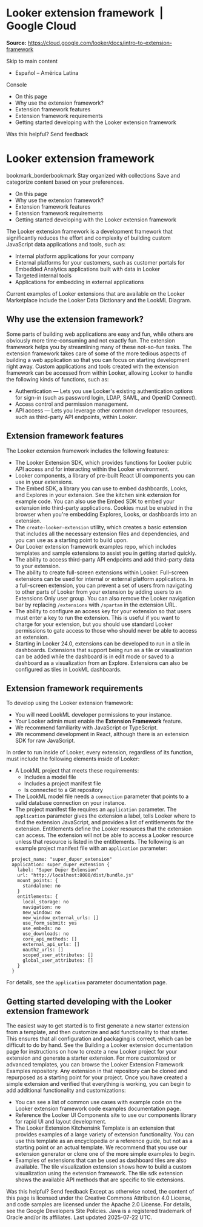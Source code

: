 # Looker extension framework  |  Google Cloud

**Source:** https://cloud.google.com/looker/docs/intro-to-extension-framework

Skip to main content 
  * Español – América Latina

Console 


  * On this page
  * Why use the extension framework?
  * Extension framework features
  * Extension framework requirements
  * Getting started developing with the Looker extension framework




Was this helpful?
Send feedback 
#  Looker extension framework
bookmark_borderbookmark Stay organized with collections  Save and categorize content based on your preferences.
  * On this page
  * Why use the extension framework?
  * Extension framework features
  * Extension framework requirements
  * Getting started developing with the Looker extension framework


The Looker extension framework is a development framework that significantly reduces the effort and complexity of building custom JavaScript data applications and tools, such as:
  * Internal platform applications for your company
  * External platforms for your customers, such as customer portals for Embedded Analytics applications built with data in Looker
  * Targeted internal tools
  * Applications for embedding in external applications


Current examples of Looker extensions that are available on the Looker Marketplace include the Looker Data Dictionary and the LookML Diagram.
## Why use the extension framework?
Some parts of building web applications are easy and fun, while others are obviously more time-consuming and not exactly fun. The extension framework helps you by streamlining many of these not-so-fun tasks.
The extension framework takes care of some of the more tedious aspects of building a web application so that you can focus on starting development right away. Custom applications and tools created with the extension framework can be accessed from within Looker, allowing Looker to handle the following kinds of functions, such as:
  * Authentication — Lets you use Looker's existing authentication options for sign-in (such as password login, LDAP, SAML, and OpenID Connect).
  * Access control and permission management.
  * API access — Lets you leverage other common developer resources, such as third-party API endpoints, within Looker.


## Extension framework features
The Looker extension framework includes the following features:
  * The Looker Extension SDK, which provides functions for Looker public API access and for interacting within the Looker environment.
  * Looker components, a library of pre-built React UI components you can use in your extensions.
  * The Embed SDK, a library you can use to embed dashboards, Looks, and Explores in your extension. See the kitchen sink extension for example code. You can also use the Embed SDK to embed your extension into third-party applications. Cookies must be enabled in the browser when you're embedding Explores, Looks, or dashboards into an extension.
  * The `create-looker-extension` utility, which creates a basic extension that includes all the necessary extension files and dependencies, and you can use as a starting point to build upon.
  * Our Looker extension framework examples repo, which includes templates and sample extensions to assist you in getting started quickly.
  * The ability to access third-party API endpoints and add third-party data to your extension.
  * The ability to create full-screen extensions within Looker. Full-screen extensions can be used for internal or external platform applications.
In a full-screen extension, you can prevent a set of users from navigating to other parts of Looker from your extension by adding users to an Extensions Only user group. You can also remove the Looker navigation bar by replacing `/extensions` with `/spartan` in the extension URL.
  * The ability to configure an access key for your extension so that users must enter a key to run the extension. This is useful if you want to charge for your extension, but you should use standard Looker permissions to gate access to those who should never be able to access an extension.
  * Starting in Looker 24.0, extensions can be developed to run in a tile in dashboards. Extensions that support being run as a tile or visualization can be added while the dashboard is in edit mode or saved to a dashboard as a visualization from an Explore. Extensions can also be configured as tiles in LookML dashboards.


## Extension framework requirements
To develop using the Looker extension framework:
  * You will need LookML developer permissions to your instance.
  * Your Looker admin must enable the **Extension Framework** feature.
  * We recommend familiarity with JavaScript or TypeScript.
  * We recommend development in React, although there is an extension SDK for raw JavaScript.


In order to run inside of Looker, every extension, regardless of its function, must include the following elements inside of Looker:
  * A LookML project that meets these requirements:
    * Includes a model file
    * Includes a project manifest file
    * Is connected to a Git repository
  * The LookML model file needs a `connection` parameter that points to a valid database connection on your instance.
  * The project manifest file requires an `application` parameter. The `application` parameter gives the extension a label, tells Looker where to find the extension JavaScript, and provides a list of entitlements for the extension. Entitlements define the Looker resources that the extension can access. The extension will not be able to access a Looker resource unless that resource is listed in the entitlements.
The following is an example project manifest file with an `application` parameter:
```
  project_name: "super_duper_extension"
  application: super_duper_extension {
    label: "Super Duper Extension"
    url: "http://localhost:8080/dist/bundle.js"
    mount_points: {
      standalone: no
    }
    entitlements: {
      local_storage: no
      navigation: no
      new_window: no
      new_window_external_urls: []
      use_form_submit: yes
      use_embeds: no
      use_downloads: no
      core_api_methods: []
      external_api_urls: []
      oauth2_urls: []
      scoped_user_attributes: []
      global_user_attributes: []
    }
  }

```

For details, see the `application` parameter documentation page.


## Getting started developing with the Looker extension framework
The easiest way to get started is to first generate a new starter extension from a template, and then customize and add functionality to that starter. This ensures that all configuration and packaging is correct, which can be difficult to do by hand. See the Building a Looker extension documentation page for instructions on how to create a new Looker project for your extension and generate a starter extension.
For more customized or advanced templates, you can browse the Looker Extension Framework Examples repository. Any extension in that repository can be cloned and repurposed as a starting point for your project.
Once you have created a simple extension and verified that everything is working, you can begin to add additional functionality and customizations:
  * You can see a list of common use cases with example code on the Looker extension framework code examples documentation page.
  * Reference the Looker UI Components site to use our components library for rapid UI and layout development.
  * The Looker Extension Kitchensink Template is an extension that provides examples of a large variety of extension functionality. You can use this template as an encyclopedia or a reference guide, but not as a starting point or an actual template. We recommend that you use our extension generator or clone one of the more simple examples to begin.
  * Examples of extensions that can be used as dashboard tiles are also available. The tile visualization extension shows how to build a custom visualization using the extension framework. The tile sdk extension shows the available API methods that are specific to tile extensions.


Was this helpful?
Send feedback 
Except as otherwise noted, the content of this page is licensed under the Creative Commons Attribution 4.0 License, and code samples are licensed under the Apache 2.0 License. For details, see the Google Developers Site Policies. Java is a registered trademark of Oracle and/or its affiliates.
Last updated 2025-07-22 UTC.


